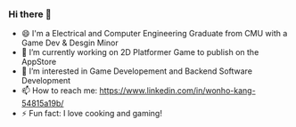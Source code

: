 ### Hi there 👋

- 😄 I'm a Electrical and Computer Engineering Graduate from CMU with a Game Dev & Desgin Minor
- 🔭 I’m currently working on 2D Platformer Game to publish on the AppStore
- 👯 I’m interested in Game Developement and Backend Software Development
- 📫 How to reach me: https://www.linkedin.com/in/wonho-kang-54815a19b/
- ⚡ Fun fact: I love cooking and gaming!
